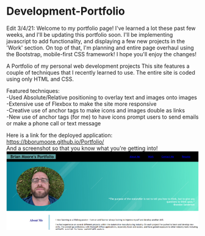 # Development-Portfolio
Edit 3/4/21: Welcome to my portfolio page!  I've learned a lot these past few weeks, and I'll be updating this portfolio soon.  I'll be implementing javascript to add functionality, and displaying a few new projects in the 'Work' section.  On top of that, I'm planning and entire page overhaul using the Bootstrap, mobile-first CSS framework!
I hope you'll enjoy the changes!

A Portfolio of my personal web development projects
This site features a couple of techniques that I recently learned to use.  The entire site is coded using only HTML and CSS.

Featured techniques:  
-Used Absolute/Relative positioning to overlay text and images onto images  
-Extensive use of Flexbox to make the site more responsive  
-Creative use of anchor tags to make icons and images double as links  
-New use of anchor tags (for me) to have icons prompt users to send emails or make a phone call or text message   
  
  Here is a link for the deployed application: https://bborumoore.github.io/Portfolio/  
  And a screenshot so that you know what you're getting into!  
  ![plot](assets/images/02ScreenShot.png)
    
